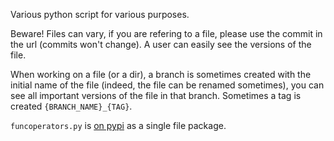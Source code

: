 Various python script for various purposes.

Beware! Files can vary, if you are refering to a file, please use the commit in the url (commits won't change).
A user can easily see the versions of the file.

When working on a file (or a dir), a branch is sometimes created with the initial name of the file (indeed, the file can be renamed sometimes), you can see all important versions of the file in that branch.
Sometimes a tag is created `{BRANCH_NAME}_{TAG}`.

`funcoperators.py` is [on pypi](https://pypi.org/project/funcoperators/) as a single file package.
